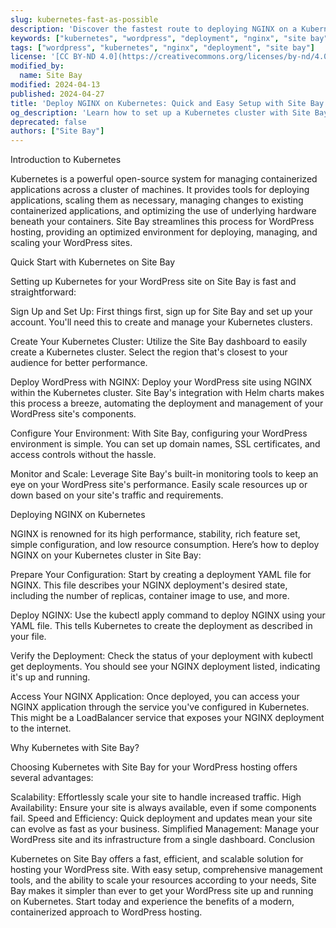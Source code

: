 ```yaml
---
slug: kubernetes-fast-as-possible
description: 'Discover the fastest route to deploying NGINX on a Kubernetes cluster with Site Bay, designed for quick setup and easy management.'
keywords: ["kubernetes", "wordpress", "deployment", "nginx", "site bay"]
tags: ["wordpress", "kubernetes", "nginx", "deployment", "site bay"]
license: '[CC BY-ND 4.0](https://creativecommons.org/licenses/by-nd/4.0)'
modified_by:
  name: Site Bay
modified: 2024-04-13
published: 2024-04-27
title: 'Deploy NGINX on Kubernetes: Quick and Easy Setup with Site Bay'
og_description: 'Learn how to set up a Kubernetes cluster with Site Bay and deploy NGINX quickly, ensuring your WordPress site is scalable, secure, and ready to handle traffic efficiently.'
deprecated: false
authors: ["Site Bay"]
---
```


Introduction to Kubernetes

Kubernetes is a powerful open-source system for managing containerized applications across a cluster of machines. It provides tools for deploying applications, scaling them as necessary, managing changes to existing containerized applications, and optimizing the use of underlying hardware beneath your containers. Site Bay streamlines this process for WordPress hosting, providing an optimized environment for deploying, managing, and scaling your WordPress sites.

Quick Start with Kubernetes on Site Bay

Setting up Kubernetes for your WordPress site on Site Bay is fast and straightforward:

Sign Up and Set Up: First things first, sign up for Site Bay and set up your account. You'll need this to create and manage your Kubernetes clusters.

Create Your Kubernetes Cluster: Utilize the Site Bay dashboard to easily create a Kubernetes cluster. Select the region that's closest to your audience for better performance.

Deploy WordPress with NGINX: Deploy your WordPress site using NGINX within the Kubernetes cluster. Site Bay's integration with Helm charts makes this process a breeze, automating the deployment and management of your WordPress site's components.

Configure Your Environment: With Site Bay, configuring your WordPress environment is simple. You can set up domain names, SSL certificates, and access controls without the hassle.

Monitor and Scale: Leverage Site Bay's built-in monitoring tools to keep an eye on your WordPress site's performance. Easily scale resources up or down based on your site's traffic and requirements.

Deploying NGINX on Kubernetes

NGINX is renowned for its high performance, stability, rich feature set, simple configuration, and low resource consumption. Here’s how to deploy NGINX on your Kubernetes cluster in Site Bay:

Prepare Your Configuration: Start by creating a deployment YAML file for NGINX. This file describes your NGINX deployment's desired state, including the number of replicas, container image to use, and more.

Deploy NGINX: Use the kubectl apply command to deploy NGINX using your YAML file. This tells Kubernetes to create the deployment as described in your file.

Verify the Deployment: Check the status of your deployment with kubectl get deployments. You should see your NGINX deployment listed, indicating it's up and running.

Access Your NGINX Application: Once deployed, you can access your NGINX application through the service you've configured in Kubernetes. This might be a LoadBalancer service that exposes your NGINX deployment to the internet.

Why Kubernetes with Site Bay?

Choosing Kubernetes with Site Bay for your WordPress hosting offers several advantages:

Scalability: Effortlessly scale your site to handle increased traffic.
High Availability: Ensure your site is always available, even if some components fail.
Speed and Efficiency: Quick deployment and updates mean your site can evolve as fast as your business.
Simplified Management: Manage your WordPress site and its infrastructure from a single dashboard.
Conclusion

Kubernetes on Site Bay offers a fast, efficient, and scalable solution for hosting your WordPress site. With easy setup, comprehensive management tools, and the ability to scale your resources according to your needs, Site Bay makes it simpler than ever to get your WordPress site up and running on Kubernetes. Start today and experience the benefits of a modern, containerized approach to WordPress hosting.